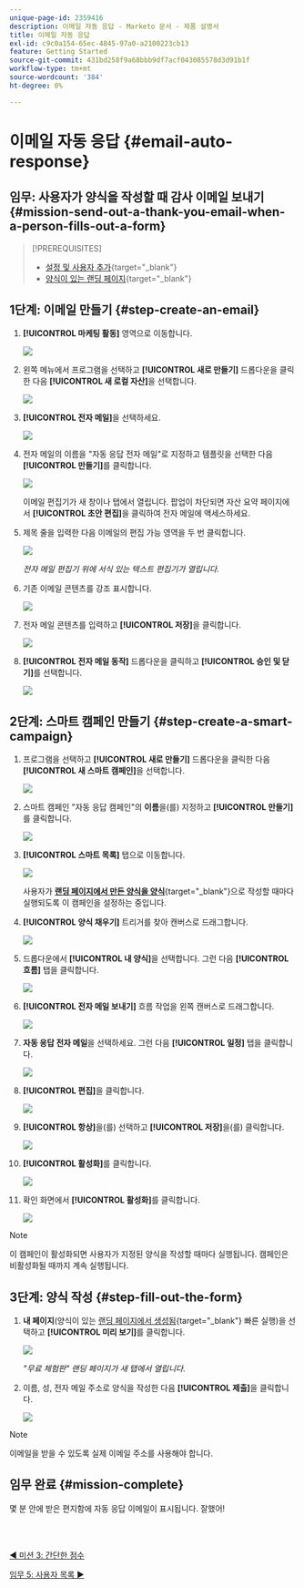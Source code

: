 ```yaml
---
unique-page-id: 2359416
description: 이메일 자동 응답 - Marketo 문서 - 제품 설명서
title: 이메일 자동 응답
exl-id: c9c0a154-65ec-4845-97a0-a2100223cb13
feature: Getting Started
source-git-commit: 431bd258f9a68bbb9df7acf043085578d3d91b1f
workflow-type: tm+mt
source-wordcount: '384'
ht-degree: 0%

---
```


# 이메일 자동 응답 {#email-auto-response}

## 임무: 사용자가 양식을 작성할 때 감사 이메일 보내기 {#mission-send-out-a-thank-you-email-when-a-person-fills-out-a-form}

>[!PREREQUISITES]
>
>* [설정 및 사용자 추가](/help/marketo/getting-started/quick-wins/get-set-up-and-add-a-person.md){target="_blank"}
>* [양식이 있는 랜딩 페이지](/help/marketo/getting-started/quick-wins/landing-page-with-a-form.md){target="_blank"}

## 1단계: 이메일 만들기 {#step-create-an-email}

1. **[!UICONTROL 마케팅 활동]** 영역으로 이동합니다.

   ![](assets/email-auto-response-1.png)

1. 왼쪽 메뉴에서 프로그램을 선택하고 **[!UICONTROL 새로 만들기]** 드롭다운을 클릭한 다음 **[!UICONTROL 새 로컬 자산]**&#x200B;을 선택합니다.

   ![](assets/email-auto-response-2.png)

1. **[!UICONTROL 전자 메일]**&#x200B;을 선택하세요.

   ![](assets/email-auto-response-3.png)

1. 전자 메일의 이름을 &quot;자동 응답 전자 메일&quot;로 지정하고 템플릿을 선택한 다음 **[!UICONTROL 만들기]**&#x200B;를 클릭합니다.

   ![](assets/email-auto-response-4.png)

   이메일 편집기가 새 창이나 탭에서 열립니다. 팝업이 차단되면 자산 요약 페이지에서 **[!UICONTROL 초안 편집]**&#x200B;을 클릭하여 전자 메일에 액세스하세요.

1. 제목 줄을 입력한 다음 이메일의 편집 가능 영역을 두 번 클릭합니다.

   ![](assets/email-auto-response-5.png)

   _전자 메일 편집기 위에 서식 있는 텍스트 편집기가 열립니다._

1. 기존 이메일 콘텐츠를 강조 표시합니다.

   ![](assets/email-auto-response-6.png)

1. 전자 메일 콘텐츠를 입력하고 **[!UICONTROL 저장]**&#x200B;을 클릭합니다.

   ![](assets/email-auto-response-7.png)

1. **[!UICONTROL 전자 메일 동작]** 드롭다운을 클릭하고 **[!UICONTROL 승인 및 닫기]**&#x200B;를 선택합니다.

   ![](assets/email-auto-response-8.png)

## 2단계: 스마트 캠페인 만들기 {#step-create-a-smart-campaign}

1. 프로그램을 선택하고 **[!UICONTROL 새로 만들기]** 드롭다운을 클릭한 다음 **[!UICONTROL 새 스마트 캠페인]**&#x200B;을 선택합니다.

   ![](assets/email-auto-response-9.png)

1. 스마트 캠페인 &quot;자동 응답 캠페인&quot;의 **이름**&#x200B;을(를) 지정하고 **[!UICONTROL 만들기]**&#x200B;를 클릭합니다.

   ![](assets/email-auto-response-10.png)

1. **[!UICONTROL 스마트 목록]** 탭으로 이동합니다.

   ![](assets/email-auto-response-11.png)

   사용자가 [**랜딩 페이지에서 만든 양식을 양식**](/help/marketo/getting-started/quick-wins/landing-page-with-a-form.md){target="_blank"}&#x200B;으로 작성할 때마다 실행되도록 이 캠페인을 설정하는 중입니다.

1. **[!UICONTROL 양식 채우기]** 트리거를 찾아 캔버스로 드래그합니다.

   ![](assets/email-auto-response-12.png)

1. 드롭다운에서 **[!UICONTROL 내 양식]**&#x200B;을 선택합니다. 그런 다음 **[!UICONTROL 흐름]** 탭을 클릭합니다.

   ![](assets/email-auto-response-13.png)

1. **[!UICONTROL 전자 메일 보내기]** 흐름 작업을 왼쪽 캔버스로 드래그합니다.

   ![](assets/email-auto-response-14.png)

1. **자동 응답 전자 메일**&#x200B;을 선택하세요. 그런 다음 **[!UICONTROL 일정]** 탭을 클릭합니다.

   ![](assets/email-auto-response-15.png)

1. **[!UICONTROL 편집]**&#x200B;을 클릭합니다.

   ![](assets/email-auto-response-16.png)

1. **[!UICONTROL 항상]**&#x200B;을(를) 선택하고 **[!UICONTROL 저장]**&#x200B;을(를) 클릭합니다.

   ![](assets/email-auto-response-17.png)

1. **[!UICONTROL 활성화]**&#x200B;를 클릭합니다.

   ![](assets/email-auto-response-18.png)

1. 확인 화면에서 **[!UICONTROL 활성화]**&#x200B;를 클릭합니다.

   ![](assets/email-auto-response-19.png)

>[!NOTE]
>
>이 캠페인이 활성화되면 사용자가 지정된 양식을 작성할 때마다 실행됩니다. 캠페인은 비활성화될 때까지 계속 실행됩니다.

## 3단계: 양식 작성 {#step-fill-out-the-form}

1. **내 페이지**(양식이 있는 [랜딩 페이지에서 생성됨](/help/marketo/getting-started/quick-wins/landing-page-with-a-form.md){target="_blank"} 빠른 실행)을 선택하고 **[!UICONTROL 미리 보기]**&#x200B;를 클릭합니다.

   ![](assets/email-auto-response-20.png)

   _&quot;무료 체험판&quot; 랜딩 페이지가 새 탭에서 열립니다._

1. 이름, 성, 전자 메일 주소로 양식을 작성한 다음 **[!UICONTROL 제출]**&#x200B;을 클릭합니다.

   ![](assets/email-auto-response-21.png)

>[!NOTE]
>
>이메일을 받을 수 있도록 실제 이메일 주소를 사용해야 합니다.

## 임무 완료 {#mission-complete}

몇 분 안에 받은 편지함에 자동 응답 이메일이 표시됩니다. 잘했어!

<br> 

[◄ 미션 3: 간단한 점수](/help/marketo/getting-started/quick-wins/simple-scoring.md)

[임무 5: 사용자 목록 ►](/help/marketo/getting-started/quick-wins/import-a-list-of-people.md)
